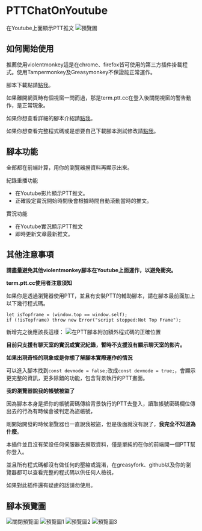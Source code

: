 # PTTChatOnYoutube
在Youtube上面顯示PTT推文
![](https://i.imgur.com/l3GfItu.png "預覽圖")
## 如何開始使用

推薦使用violentmonkey這是在chrome、firefox皆可使用的第三方插件掛載程式。使用Tampermonkey及Greasymonkey不保證能正常運作。

腳本下載點請[點我](https://greasyfork.org/zh-TW/scripts/418469-youtubechatonptt)。

如果離開網頁時有個視窗一閃而過，那是term.ptt.cc在登入後關閉視窗的警告動作，是正常現象。

如果你想查看詳細的腳本介紹請[點我](https://github.com/zoosewu/PTTChatOnYoutube/tree/master/homepage)。

如果你想查看完整程式碼或是想要自己下載腳本測試修改請[點我](https://github.com/zoosewu/PTTChatOnYoutube/tree/master)。

## 腳本功能
全部都在前端計算，用你的瀏覽器撈資料再顯示出來。

紀錄重播功能
* 在Youtube影片顯示PTT推文。
* 正確設定實況開始時間後會根據時間自動滾動當時的推文。

實況功能
* 在Youtube實況顯示PTT推文
* 即時更新文章最新推文。

## 其他注意事項
**請盡量避免其他violentmonkey腳本在Youtube上面運作，以避免衝突。**

**term.ptt.cc使用者注意須知**

如果你是透過瀏覽器使用PTT，並且有安裝PTT的輔助腳本，請在腳本最前面加上以下幾行程式碼。
```
let isTopframe = (window.top == window.self);
if (!isTopframe) throw new Error("script stopped:Not Top Frame");
```
新增完之後應該長這樣：
![在PTT腳本附加額外程式碼的正確位置](https://i.imgur.com/DHwFxSY.png "腳本間加程式碼示意圖")

**目前只支援有聊天室的實況或實況紀錄，暫時不支援沒有顯示聊天室的影片。**

**如果出現奇怪的現象或是你想了解腳本實際運作的情況**

可以進入腳本找到```const devmode = false;```改成```const devmode = true;```，會顯示更完整的資訊，更多除錯的功能，包含背景執行的PTT畫面。

**我的瀏覽器說我的帳號被盜了**

因為腳本本身是把你的帳號密碼傳給背景執行的PTT去登入，讀取帳號密碼欄位傳出去的行為有時候會被判定為盜帳號，

剛開始開發的時候瀏覽器也一直說我被盜，但是後面就沒有說了，**我完全不知道為什麼**。

本插件並且沒有架設任何伺服器去撈取資料，僅是單純的在你的前端開一個PTT幫你登入。

並且所有程式碼都沒有做任何的壓縮或混淆，在greasyfork、github以及你的瀏覽器都可以查看完整的程式碼以供任何人檢視，

如果對此插件還有疑慮的話請勿使用。

## 腳本預覽圖

![](https://i.imgur.com/xxYMYZ4.png "關閉預覽圖")
![](https://i.imgur.com/sM6GtWz.png "預覽圖1")
![](https://i.imgur.com/UwDHu7i.png "預覽圖2")
![](https://i.imgur.com/Xn87juc.png "預覽圖3")